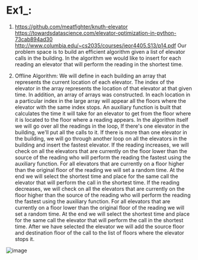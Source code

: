 # Ex1_:
1. https://github.com/meatfighter/knuth-elevator
https://towardsdatascience.com/elevator-optimization-in-python-73cab894ad30
http://www.columbia.edu/~cs2035/courses/ieor4405.S13/p14.pdf
Our problem space is to build an efficient algorithm given a list of elevator calls in the building.
In the algorithm we would like to insert for each reading an elevator that will perform the reading in the shortest time. 

2. Offline Algorithm:
We will define in each building an array that represents the current location of each elevator. The index of the elevator in the array represents the location of that elevator at that given time.
In addition, an array of arrays was constructed. In each location in a particular index in the large array will appear all the floors where the elevator with the same index stops.
An auxiliary function is built that calculates the time it will take for an elevator to get from the floor where it is located to the floor where a reading appears.
In the algorithm itself we will go over all the readings in the loop,
If there's one elevator in the building, we'll put all the calls to it.
If there is more than one elevator in the building, we will go through another loop on all the elevators in the building and insert the fastest elevator.
If the reading increases, we will check on all the elevators that are currently on the floor lower than the source of the reading who will perform the reading the fastest using the auxiliary function. For all elevators that are currently on a floor higher than the original floor of the reading we will set a random time. At the end we will select the shortest time and place for the same call the elevator that will perform the call in the shortest time.
If the reading decreases, we will check on all the elevators that are currently on the floor higher than the source of the reading who will perform the reading the fastest using the auxiliary function. For all elevators that are currently on a floor lower than the original floor of the reading we will set a random time. At the end we will select the shortest time and place for the same call the elevator that will perform the call in the shortest time.
After we have selected the elevator we will add the source floor and destination floor of the call to the list of floors where the elevator stops it. 

![image](https://user-images.githubusercontent.com/80627174/142486356-65bf6873-1625-4a57-8173-4f7056571629.png)
